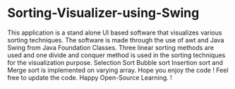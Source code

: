 # Sorting-Visualizer-using-Swing
This application is a stand alone UI based software that visualizes various sorting techniques.
The software is made through the use of awt and Java Swing from Java Foundation Classes.
Three linear sorting methods are used and one divide and conquer method is used in the sorting techniques for the visualization purpose.
Selection Sort
Bubble sort
Insertion sort
and Merge sort is implemented on varying array.
Hope you enjoy the code ! Feel free to update the code. 
Happy Open-Source Learning. !
